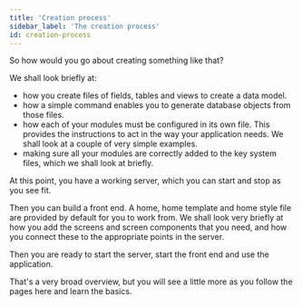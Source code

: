 ```yaml
---
title: 'Creation process'
sidebar_label: 'The creation process'
id: creation-process
---
```


So how would you go about creating something like that?

We shall look briefly at:

- how you create files of fields, tables and views to create a data model. 
- how a simple command enables you to generate database objects from those files.
- how each of your modules must be configured in its own file. This provides the instructions to act in the way your application needs. We shall look at a couple of very simple examples.
- making sure all your modules are correctly added to the key system files, which we shall look at briefly.

At this point, you have a working server, which you can start and stop as you see fit.

Then you can build a front end. A home, home template and home style file are provided by default for you to work from. We shall look very briefly at how you add the screens and screen components that you need, and how you connect these to the appropriate points in the server.

Then you are ready to start the server, start the front end and use the application.

That's a very broad overview, but you will see a little more as you follow the pages here and learn the basics.